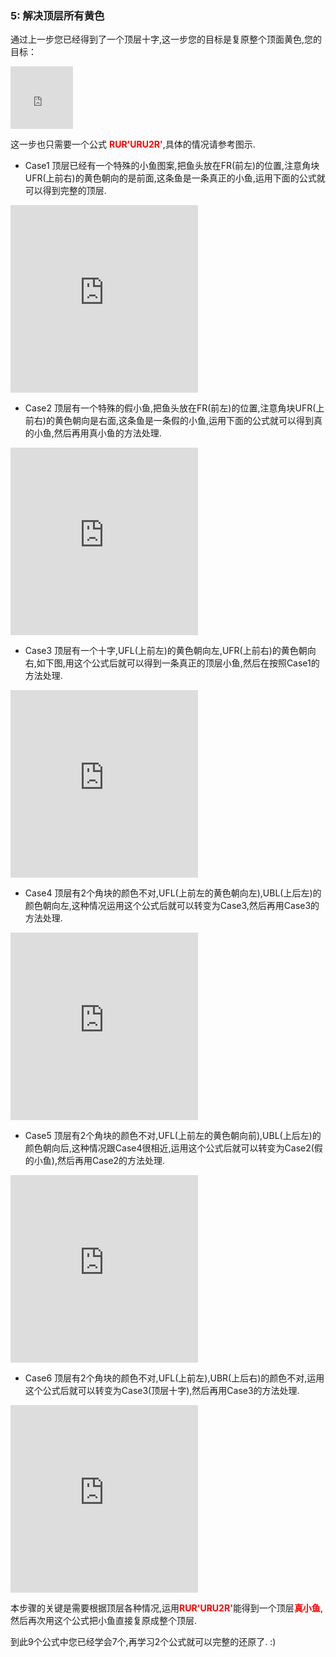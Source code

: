 ### 5: 解决顶层所有黄色
通过上一步您已经得到了一个顶层十字,这一步您的目标是复原整个顶面黄色,您的目标：
<iframe src="https://fy-create.github.io/Cube/tools/browser/cube.html?para={screenRatio:1.0,corner:12345678,edge:1234567890AB,center:123456,edgeValidFace:{1:U,2:U,3:U,4:U},cornerValidFace:{1:U,2:U,3:U,4:U}}
" width="100px" height="100px" frameborder="0" scrolling="no"></iframe>

这一步也只需要一个公式 <span style="color: red;">**RUR'URU2R'**</span>,具体的情况请参考图示.


- Case1 顶层已经有一个特殊的小鱼图案,把鱼头放在FR(前左)的位置,注意角块UFR(上前右)的黄色朝向的是前面,这条鱼是一条真正的小鱼,运用下面的公式就可以得到完整的顶层.
<iframe src="https://fy-create.github.io/Cube/tools/browser/cube.html?para={screenRatio:1.5,eye:true,corner:12345678,edge:1234567890AB,center:123456,edgeValidFace:{1:U,2:U,3:U,4:U},cornerValidFace:{1:U,2:U,3:U,4:U},cornerDirAndPath:<2<3<4,formula:RUR'URU2R'}" width="300px" height="300px" frameborder="0" scrolling="no"></iframe>

- Case2 顶层有一个特殊的假小鱼,把鱼头放在FR(前左)的位置,注意角块UFR(上前右)的黄色朝向是右面,这条鱼是一条假的小鱼,运用下面的公式就可以得到真的小鱼,然后再用真小鱼的方法处理.
<iframe src="https://fy-create.github.io/Cube/tools/browser/cube.html?para={screenRatio:1.5,eye:true,corner:12345678,edge:1234567890AB,center:123456,edgeValidFace:{1:U,2:U,3:U,4:U},cornerValidFace:{1:U,2:U,3:U,4:U},cornerDirAndPath:>2<3<3>4,formula:RUR'URU2R'}" width="300px" height="300px" frameborder="0" scrolling="no"></iframe>

- Case3 顶层有一个十字,UFL(上前左)的黄色朝向左,UFR(上前右)的黄色朝向右,如下图,用这个公式后就可以得到一条真正的顶层小鱼,然后在按照Case1的方法处理.
<iframe src="https://fy-create.github.io/Cube/tools/browser/cube.html?para={screenRatio:1.5,eye:true,corner:12345678,edge:1234567890AB,center:123456,edgeValidFace:{1:U,2:U,3:U,4:U},cornerValidFace:{1:U,2:U,3:U,4:U},cornerDirAndPath:<2>3>4,formula:RUR'URU2R'}" width="300px" height="300px" frameborder="0" scrolling="no"></iframe>

- Case4 顶层有2个角块的颜色不对,UFL(上前左的黄色朝向左),UBL(上后左)的颜色朝向左,这种情况运用这个公式后就可以转变为Case3,然后再用Case3的方法处理.
<iframe src="https://fy-create.github.io/Cube/tools/browser/cube.html?para={screenRatio:1.5,eye:true,corner:12345678,edge:1234567890AB,center:123456,edgeValidFace:{1:U,2:U,3:U,4:U},cornerValidFace:{1:U,2:U,3:U,4:U},cornerDirAndPath:>2,formula:RUR'URU2R'}" width="300px" height="300px" frameborder="0" scrolling="no"></iframe>

- Case5 顶层有2个角块的颜色不对,UFL(上前左的黄色朝向前),UBL(上后左)的颜色朝向后,这种情况跟Case4很相近,运用这个公式后就可以转变为Case2(假的小鱼),然后再用Case2的方法处理.
<iframe src="https://fy-create.github.io/Cube/tools/browser/cube.html?para={screenRatio:1.5,eye:true,corner:12345678,edge:1234567890AB,center:123456,edgeValidFace:{1:U,2:U,3:U,4:U},cornerValidFace:{1:U,2:U,3:U,4:U},cornerDirAndPath:<2,formula:RUR'URU2R'}" width="300px" height="300px" frameborder="0" scrolling="no"></iframe>

- Case6 顶层有2个角块的颜色不对,UFL(上前左),UBR(上后右)的颜色不对,运用这个公式后就可以转变为Case3(顶层十字),然后再用Case3的方法处理.
<iframe src="https://fy-create.github.io/Cube/tools/browser/cube.html?para={screenRatio:1.5,eye:true,corner:12345678,edge:1234567890AB,center:123456,edgeValidFace:{1:U,2:U,3:U,4:U},cornerValidFace:{1:U,2:U,3:U,4:U},cornerDirAndPath:>3,formula:RUR'URU2R'}" width="300px" height="300px" frameborder="0" scrolling="no"></iframe>

本步骤的关键是需要根据顶层各种情况,运用<span style="color: red;">**RUR'URU2R'**</span>能得到一个顶层<span style="color: red;">**真小鱼**</span>,然后再次用这个公式把小鱼直接复原成整个顶层.

到此9个公式中您已经学会7个,再学习2个公式就可以完整的还原了. :)
